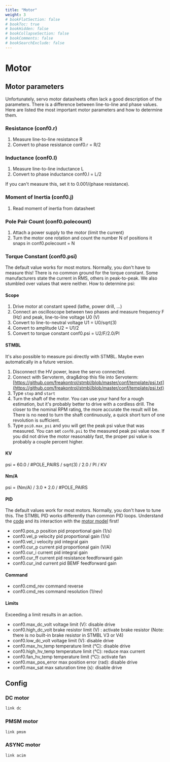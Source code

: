```yaml
---
title: "Motor"
weight: 3
# bookFlatSection: false
# bookToc: true
# bookHidden: false
# bookCollapseSection: false
# bookComments: false
# bookSearchExclude: false
---
```


# Motor

## Motor parameters

Unfortunately, servo motor datasheets often lack a good description of the parameters. There is a difference between line-to-line and phase values. Here are listed the most important motor parameters and how to determine them.

### Resistance (conf0.r)

1. Measure line-to-line resistance R
2. Convert to phase resistance conf0.r = R/2

### Inductance (conf0.l)

1. Measure line-to-line inductance L
2. Convert to phase inductance conf0.l = L/2

If you can't measure this, set it to 0.001/(phase resistance).

### Moment of Inertia (conf0.j)

1. Read moment of inertia from datasheet

### Pole Pair Count (conf0.polecount)

1. Attach a power supply to the motor (limit the current)
2. Turn the motor one rotation and count the number N of positions it snaps in conf0.polecount = N

### Torque Constant (conf0.psi)

The default value works for most motors. Normally, you don't have to measure this! There is no common ground for the torque constant. Some manufacturers state the current in RMS, others in peak-to-peak. We also stumbled over values that were neither. How to determine psi:

#### Scope

1. Drive motor at constant speed (lathe, power drill, ...)
2. Connect an oscilloscope between two phases and measure frequency F (Hz) and peak, line-to-line voltage U0 (V)
3. Convert to line-to-neutral voltage U1 = U0/sqrt(3)
4. Convert to amplitude U2 = U1/2
5. Convert to torque constant conf0.psi = U2/F/2.0/PI

#### STMBL

It's also possible to measure psi directly with STMBL. Maybe even automatically in a future version.

1. Disconnect the HV power, leave the servo connected.
2. Connect with Servoterm, drag&drop this file into Servoterm: [https://github.com/freakontrol/stmbl/blob/master/conf/template/psi.txt](https://github.com/freakontrol/stmbl/blob/master/conf/template/psi.txt)
3. Type `stop` and `start`
4. Turn the shaft of the motor. You can use your hand for a rough estimation, but it's probably better to drive with a cordless drill. The closer to the nominal RPM rating, the more accurate the result will be. There is no need to turn the shaft continuously, a quick short turn of one revolution is sufficient.
5. Type `psi0.max_psi` and you will get the peak psi value that was measured. You can set `conf0.psi` to the measured peak psi value now. If you did not drive the motor reasonably fast, the proper psi value is probably a couple percent higher.

#### KV

psi = 60.0 / #POLE_PAIRS / sqrt(3) / 2.0 / PI / KV

#### Nm/A

psi = (Nm/A) / 3.0 \* 2.0 / #POLE_PAIRS

#### PID

The default values work for most motors. Normally, you don't have to tune this. The STMBL PID works differently than common PID loops. Understand the [code](https://github.com/freakontrol/stmbl/blob/master/shared/comps/pid.c) and its interaction with the [motor model](https://github.com/freakontrol/stmbl/blob/master/shared/comps/pmsm_limits.c) first!

* conf0.pos_p position pid proportional gain (1/s)
* conf0.vel_p velocity pid proportional gain (1/s)
* conf0.vel_i velocity pid integral gain
* conf0.cur_p current pid proportional gain (V/A)
* conf0.cur_i current pid integral gain
* conf0.cur_ff current pid resistance feedforward gain
* conf0.cur_ind current pid BEMF feedforward gain

#### Command

* conf0.cmd_rev command reverse
* conf0.cmd_res command resolution (1/rev)

#### Limits

Exceeding a limit results in an action.

* conf0.max_dc_volt voltage limit (V): disable drive
* conf0.high_dc_volt brake resistor limit (V) : activate brake resistor (Note: there is no built-in brake resistor in STMBL V3 or V4)
* conf0.low_dc_volt voltage limit (V): disable drive
* conf0.max_hv_temp temperature limit (°C): disable drive
* conf0.high_hv_temp temperature limit (°C): reduce max current
* conf0.fan_hv_temp temperature limit (°C): activate fan
* conf0.max_pos_error max position error (rad): disable drive
* conf0.max_sat max saturation time (s): disable drive

## Config

### DC motor

```python
link dc
```

### PMSM motor

```python
link pmsm
```

### ASYNC motor

```python
link acim
```